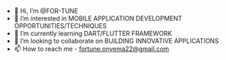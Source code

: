 - 👋 Hi, I’m @FOR-TUNE
- 👀 I’m interested in MOBILE APPLICATION DEVELOPMENT OPPORTUNITIES/TECHNIQUES
- 🌱 I’m currently learning DART/FLUTTER FRAMEWORK
- 💞️ I’m looking to collaborate on BUILDING INNOVATIVE APPLICATIONS
- 📫 How to reach me - fortune.onyema22@gmail.com

<!---
FOR-TUNE/FOR-TUNE is a ✨ special ✨ repository because its `README.md` (this file) appears on your GitHub profile.
You can click the Preview link to take a look at your changes.
--->
